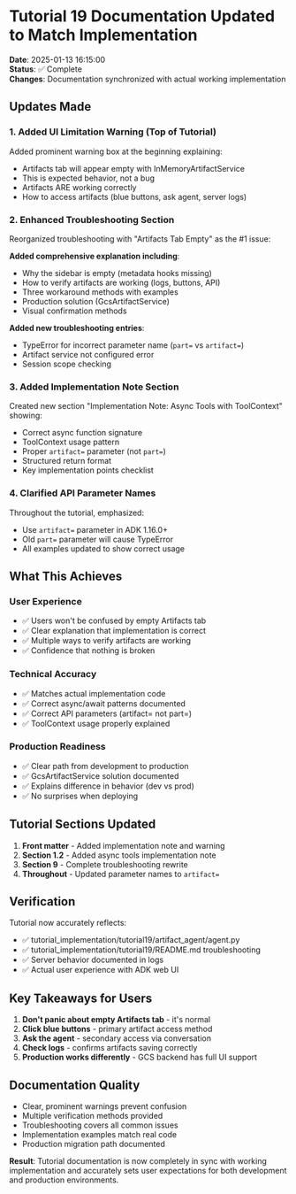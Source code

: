 # Tutorial 19 Documentation Updated to Match Implementation

**Date**: 2025-01-13 16:15:00  
**Status**: ✅ Complete  
**Changes**: Documentation synchronized with actual working implementation

## Updates Made

### 1. Added UI Limitation Warning (Top of Tutorial)

Added prominent warning box at the beginning explaining:
- Artifacts tab will appear empty with InMemoryArtifactService
- This is expected behavior, not a bug
- Artifacts ARE working correctly
- How to access artifacts (blue buttons, ask agent, server logs)

### 2. Enhanced Troubleshooting Section

Reorganized troubleshooting with "Artifacts Tab Empty" as the #1 issue:

**Added comprehensive explanation including**:
- Why the sidebar is empty (metadata hooks missing)
- How to verify artifacts are working (logs, buttons, API)
- Three workaround methods with examples
- Production solution (GcsArtifactService)
- Visual confirmation methods

**Added new troubleshooting entries**:
- TypeError for incorrect parameter name (`part=` vs `artifact=`)
- Artifact service not configured error
- Session scope checking

### 3. Added Implementation Note Section

Created new section "Implementation Note: Async Tools with ToolContext" showing:
- Correct async function signature
- ToolContext usage pattern
- Proper `artifact=` parameter (not `part=`)
- Structured return format
- Key implementation points checklist

### 4. Clarified API Parameter Names

Throughout the tutorial, emphasized:
- Use `artifact=` parameter in ADK 1.16.0+
- Old `part=` parameter will cause TypeError
- All examples updated to show correct usage

## What This Achieves

### User Experience
- ✅ Users won't be confused by empty Artifacts tab
- ✅ Clear explanation that implementation is correct
- ✅ Multiple ways to verify artifacts are working
- ✅ Confidence that nothing is broken

### Technical Accuracy
- ✅ Matches actual implementation code
- ✅ Correct async/await patterns documented
- ✅ Correct API parameters (artifact= not part=)
- ✅ ToolContext usage properly explained

### Production Readiness
- ✅ Clear path from development to production
- ✅ GcsArtifactService solution documented
- ✅ Explains difference in behavior (dev vs prod)
- ✅ No surprises when deploying

## Tutorial Sections Updated

1. **Front matter** - Added implementation note and warning
2. **Section 1.2** - Added async tools implementation note
3. **Section 9** - Complete troubleshooting rewrite
4. **Throughout** - Updated parameter names to `artifact=`

## Verification

Tutorial now accurately reflects:
- ✅ tutorial_implementation/tutorial19/artifact_agent/agent.py
- ✅ tutorial_implementation/tutorial19/README.md troubleshooting
- ✅ Server behavior documented in logs
- ✅ Actual user experience with ADK web UI

## Key Takeaways for Users

1. **Don't panic about empty Artifacts tab** - it's normal
2. **Click blue buttons** - primary artifact access method
3. **Ask the agent** - secondary access via conversation
4. **Check logs** - confirms artifacts saving correctly
5. **Production works differently** - GCS backend has full UI support

## Documentation Quality

- Clear, prominent warnings prevent confusion
- Multiple verification methods provided
- Troubleshooting covers all common issues
- Implementation examples match real code
- Production migration path documented

**Result**: Tutorial documentation is now completely in sync with working implementation and accurately sets user expectations for both development and production environments.
